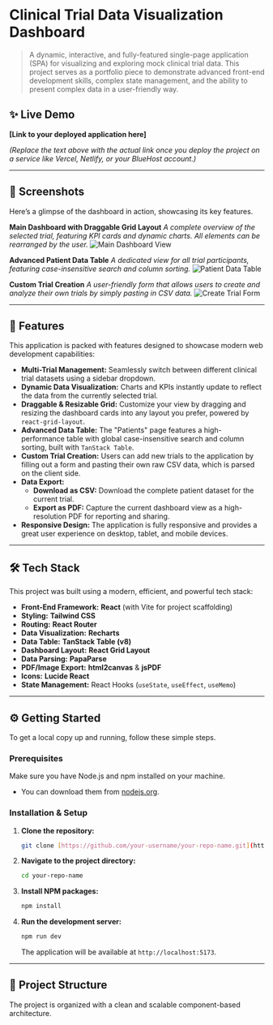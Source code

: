 # Clinical Trial Data Visualization Dashboard

> A dynamic, interactive, and fully-featured single-page application (SPA) for visualizing and exploring mock clinical trial data. This project serves as a portfolio piece to demonstrate advanced front-end development skills, complex state management, and the ability to present complex data in a user-friendly way.

## ✨ Live Demo

**[Link to your deployed application here]**

*(Replace the text above with the actual link once you deploy the project on a service like Vercel, Netlify, or your BlueHost account.)*

---

## 📸 Screenshots

Here’s a glimpse of the dashboard in action, showcasing its key features.

**Main Dashboard with Draggable Grid Layout**
*A complete overview of the selected trial, featuring KPI cards and dynamic charts. All elements can be rearranged by the user.*
![Main Dashboard View](https://github.com/user-attachments/assets/a436c477-d607-426f-8f0e-edc69fc08162)



**Advanced Patient Data Table**
*A dedicated view for all trial participants, featuring case-insensitive search and column sorting.*
![Patient Data Table](https://github.com/user-attachments/assets/cae5afdc-d796-48e1-b5c0-3f9be5e1eea4)


**Custom Trial Creation**
*A user-friendly form that allows users to create and analyze their own trials by simply pasting in CSV data.*
![Create Trial Form](https://github.com/user-attachments/assets/23cd8d05-de28-40dd-9a2c-403211e83a71)


---

## 🚀 Features

This application is packed with features designed to showcase modern web development capabilities:

- **Multi-Trial Management:** Seamlessly switch between different clinical trial datasets using a sidebar dropdown.
- **Dynamic Data Visualization:** Charts and KPIs instantly update to reflect the data from the currently selected trial.
- **Draggable & Resizable Grid:** Customize your view by dragging and resizing the dashboard cards into any layout you prefer, powered by `react-grid-layout`.
- **Advanced Data Table:** The "Patients" page features a high-performance table with global case-insensitive search and column sorting, built with `TanStack Table`.
- **Custom Trial Creation:** Users can add new trials to the application by filling out a form and pasting their own raw CSV data, which is parsed on the client side.
- **Data Export:**
  - **Download as CSV:** Download the complete patient dataset for the current trial.
  - **Export as PDF:** Capture the current dashboard view as a high-resolution PDF for reporting and sharing.
- **Responsive Design:** The application is fully responsive and provides a great user experience on desktop, tablet, and mobile devices.

---

## 🛠️ Tech Stack

This project was built using a modern, efficient, and powerful tech stack:

- **Front-End Framework:** **React** (with Vite for project scaffolding)
- **Styling:** **Tailwind CSS**
- **Routing:** **React Router**
- **Data Visualization:** **Recharts**
- **Data Table:** **TanStack Table (v8)**
- **Dashboard Layout:** **React Grid Layout**
- **Data Parsing:** **PapaParse**
- **PDF/Image Export:** **html2canvas** & **jsPDF**
- **Icons:** **Lucide React**
- **State Management:** React Hooks (`useState`, `useEffect`, `useMemo`)

---

## ⚙️ Getting Started

To get a local copy up and running, follow these simple steps.

### Prerequisites

Make sure you have Node.js and npm installed on your machine.
- You can download them from [nodejs.org](https://nodejs.org/).

### Installation & Setup

1.  **Clone the repository:**
    ```sh
    git clone [https://github.com/your-username/your-repo-name.git](https://github.com/your-username/your-repo-name.git)
    ```
2.  **Navigate to the project directory:**
    ```sh
    cd your-repo-name
    ```
3.  **Install NPM packages:**
    ```sh
    npm install
    ```
4.  **Run the development server:**
    ```sh
    npm run dev
    ```
    The application will be available at `http://localhost:5173`.

---

## 📂 Project Structure

The project is organized with a clean and scalable component-based architecture.
